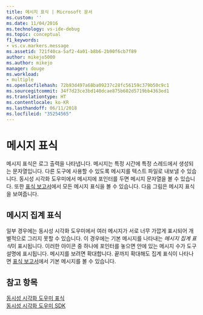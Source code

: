 ```yaml
---
title: 메시지 표식 | Microsoft 문서
ms.custom: ''
ms.date: 11/04/2016
ms.technology: vs-ide-debug
ms.topic: conceptual
f1_keywords:
- vs.cv.markers.message
ms.assetid: 721f40ca-5af2-4a01-b8b6-2b90f6cb7f89
author: mikejo5000
ms.author: mikejo
manager: douge
ms.workload:
- multiple
ms.openlocfilehash: 72b93d497a68ba09237c28fc56159c379b50c9c1
ms.sourcegitcommit: 34f7d23ce3bd140dcae875b602d5719bb4363ed1
ms.translationtype: HT
ms.contentlocale: ko-KR
ms.lasthandoff: 06/11/2018
ms.locfileid: "35254565"
---
```

# <a name="message-markers"></a>메시지 표식
메시지 표식은 로그 출력을 나타냅니다. 메시지는 특정 시간에 특정 스레드에서 생성되는 문자열입니다. 다른 도구에 사용할 수 있도록 메시지를 텍스트 파일로 내보낼 수 있습니다. 동시성 시각화 도우미에서 메시지에 포인터를 두면 메시지 문자열을 볼 수 있습니다. 또한 [표식 보고서](../profiling/markers-report.md)에서 모든 메시지 표식을 볼 수 있습니다.  다음 그림은 메시지 표식을 보여줍니다.  
  
## <a name="message-aggregation-markers"></a>메시지 집계 표식  
 일부 경우에는 동시성 시각화 도우미에서 여러 메시지가 서로 너무 가깝게 표시되어 개별적으로 그리지 못할 수 있습니다. 이 경우에는 기본 메시지를 나타내는 *메시지 집계 표식*이 표시됩니다. 이러한 아이콘 중 하나에 포인터를 놓으면 안에 있는 메시지 수가 도구 설명에 표시됩니다. 메시지를 보려면 확대합니다.  끝까지 확대해도 집계 표식이 나타나면 [표식 보고서](../profiling/markers-report.md)에서 기본 메시지를 볼 수 있습니다.  
  
## <a name="see-also"></a>참고 항목  
 [동시성 시각화 도우미 표식](../profiling/concurrency-visualizer-markers.md)   
 [동시성 시각화 도우미 SDK](../profiling/concurrency-visualizer-sdk.md)